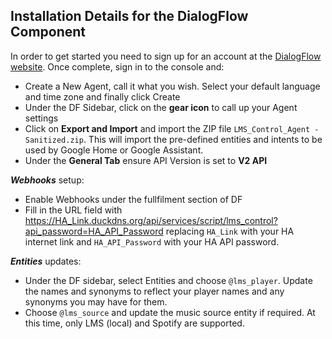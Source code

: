 ## Installation Details for the DialogFlow Component
In order to get started you need to sign up for an account at the [DialogFlow website](https://dialogflow.com).  Once complete, sign in to the console and:
- Create a New Agent, call it what you wish. Select your default language and time zone and finally click Create
- Under the DF Sidebar, click on the **gear icon** to call up your Agent settings
- Click on **Export and Import** and import the ZIP file `LMS_Control_Agent - Sanitized.zip`.  This will import the pre-defined entities and intents to be used by Google Home or Google Assistant.
- Under the **General Tab** ensure API Version is set to **V2 API**

**_Webhooks_** setup:
- Enable Webhooks under the fullfilment section of DF
- Fill in the URL field with https://HA_Link.duckdns.org/api/services/script/lms_control?api_password=HA_API_Password replacing `HA_Link` with your HA internet link and `HA_API_Password` with your HA API password.

**_Entities_** updates:
- Under the DF sidebar, select Entities and choose `@lms_player`.  Update the names and synonyms to reflect your player names and any synonyms you may have for them.
- Choose `@lms_source` and update the music source entity if required.  At this time, only LMS (local) and Spotify are supported.
